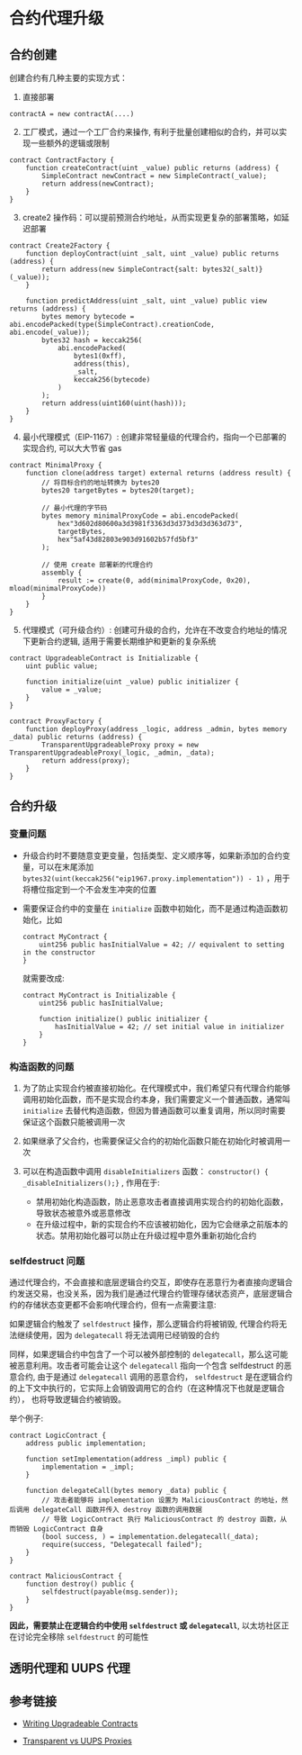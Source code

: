 
# 合约代理升级

## 合约创建
创建合约有几种主要的实现方式：

1. 直接部署
```solidity
contractA = new contractA(....)
```
2. 工厂模式，通过一个工厂合约来操作, 有利于批量创建相似的合约，并可以实现一些额外的逻辑或限制
```solidity
contract ContractFactory {
    function createContract(uint _value) public returns (address) {
        SimpleContract newContract = new SimpleContract(_value);
        return address(newContract);
    }
}
```

3. create2 操作码：可以提前预测合约地址，从而实现更复杂的部署策略，如延迟部署
```solidity
contract Create2Factory {
    function deployContract(uint _salt, uint _value) public returns (address) {
        return address(new SimpleContract{salt: bytes32(_salt)}(_value));
    }

    function predictAddress(uint _salt, uint _value) public view returns (address) {
        bytes memory bytecode = abi.encodePacked(type(SimpleContract).creationCode, abi.encode(_value));
        bytes32 hash = keccak256(
            abi.encodePacked(
                bytes1(0xff),
                address(this),
                _salt,
                keccak256(bytecode)
            )
        );
        return address(uint160(uint(hash)));
    }
}
```
4. 最小代理模式（EIP-1167）: 创建非常轻量级的代理合约，指向一个已部署的实现合约, 可以大大节省 gas
```solidity
contract MinimalProxy {
    function clone(address target) external returns (address result) {
        // 将目标合约的地址转换为 bytes20
        bytes20 targetBytes = bytes20(target);
        
        // 最小代理的字节码
        bytes memory minimalProxyCode = abi.encodePacked(
            hex"3d602d80600a3d3981f3363d3d373d3d3d363d73",
            targetBytes,
            hex"5af43d82803e903d91602b57fd5bf3"
        );
        
        // 使用 create 部署新的代理合约
        assembly {
            result := create(0, add(minimalProxyCode, 0x20), mload(minimalProxyCode))
        }
    }
}
```
5. 代理模式（可升级合约）: 创建可升级的合约，允许在不改变合约地址的情况下更新合约逻辑, 适用于需要长期维护和更新的复杂系统
```solidity
contract UpgradeableContract is Initializable {
    uint public value;

    function initialize(uint _value) public initializer {
        value = _value;
    }
}

contract ProxyFactory {
    function deployProxy(address _logic, address _admin, bytes memory _data) public returns (address) {
        TransparentUpgradeableProxy proxy = new TransparentUpgradeableProxy(_logic, _admin, _data);
        return address(proxy);
    }
}
```

## 合约升级

### 变量问题
- 升级合约时不要随意变更变量，包括类型、定义顺序等，如果新添加的合约变量，可以在末尾添加 `bytes32(uint(keccak256("eip1967.proxy.implementation")) - 1)` ，用于将槽位指定到一个不会发生冲突的位置

- 需要保证合约中的变量在 `initialize` 函数中初始化，而不是通过构造函数初始化，比如
    ```solidity
    contract MyContract {
        uint256 public hasInitialValue = 42; // equivalent to setting in the constructor
    }
    ```
    就需要改成:
    ```solidity
    contract MyContract is Initializable {
        uint256 public hasInitialValue;

        function initialize() public initializer {
            hasInitialValue = 42; // set initial value in initializer
        }
    }
    ```



### 构造函数的问题

1. 为了防止实现合约被直接初始化。在代理模式中，我们希望只有代理合约能够调用初始化函数，而不是实现合约本身，我们需要定义一个普通函数，通常叫 `initialize` 去替代构造函数，但因为普通函数可以重复调用，所以同时需要保证这个函数只能被调用一次

2. 如果继承了父合约，也需要保证父合约的初始化函数只能在初始化时被调用一次

3. 可以在构造函数中调用 `disableInitializers` 函数： `constructor() { _disableInitializers();}` , 
作用在于: 
    - 禁用初始化构造函数，防止恶意攻击者直接调用实现合约的初始化函数，导致状态被意外或恶意修改   
    - 在升级过程中，新的实现合约不应该被初始化，因为它会继承之前版本的状态。禁用初始化器可以防止在升级过程中意外重新初始化合约
       

### selfdestruct 问题
通过代理合约，不会直接和底层逻辑合约交互，即使存在恶意行为者直接向逻辑合约发送交易，也没关系，因为我们是通过代理合约管理存储状态资产，底层逻辑合约的存储状态变更都不会影响代理合约，但有一点需要注意:

如果逻辑合约触发了 `selfdestruct` 操作，那么逻辑合约将被销毁, 代理合约将无法继续使用，因为 `delegatecall` 将无法调用已经销毁的合约

同样，如果逻辑合约中包含了一个可以被外部控制的 `delegatecall`，那么这可能被恶意利用。攻击者可能会让这个 `delegatecall` 指向一个包含 selfdestruct 的恶意合约, 由于是通过 `delegatecall` 调用的恶意合约， `selfdestruct` 是在逻辑合约的上下文中执行的，它实际上会销毁调用它的合约（在这种情况下也就是逻辑合约）， 也将导致逻辑合约被销毁。

举个例子:
```solidity
contract LogicContract {
    address public implementation;
    
    function setImplementation(address _impl) public {
        implementation = _impl;
    }
    
    function delegateCall(bytes memory _data) public {
        // 攻击者能够将 implementation 设置为 MaliciousContract 的地址，然后调用 delegateCall 函数并传入 destroy 函数的调用数据
        // 导致 LogicContract 执行 MaliciousContract 的 destroy 函数，从而销毁 LogicContract 自身
        (bool success, ) = implementation.delegatecall(_data);
        require(success, "Delegatecall failed");
    }
}

contract MaliciousContract {
    function destroy() public {
        selfdestruct(payable(msg.sender));
    }
}
```

**因此，需要禁止在逻辑合约中使用 `selfdestruct` 或 `delegatecall`**,  以太坊社区正在讨论完全移除 `selfdestruct` 的可能性


## 透明代理和 UUPS 代理


## 参考链接
- [Writing Upgradeable Contracts](https://docs.openzeppelin.com/upgrades-plugins/1.x/writing-upgradeable)

- [Transparent vs UUPS Proxies](https://docs.openzeppelin.com/contracts/5.x/api/proxy#TransparentUpgradeableProxy)